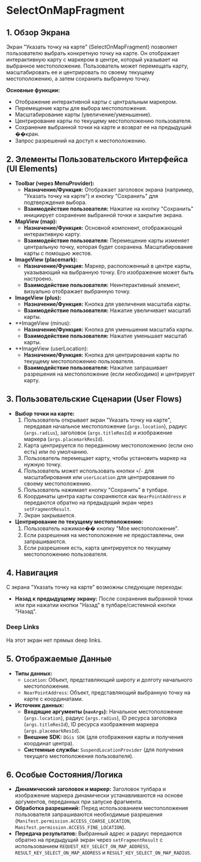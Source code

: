 # SelectOnMapFragment

## 1. Обзор Экрана

Экран "Указать точку на карте" (SelectOnMapFragment) позволяет пользователю выбрать конкретную точку на карте. Он отображает интерактивную карту с маркером в центре, который указывает на выбранное местоположение. Пользователь может перемещать карту, масштабировать ее и центрировать по своему текущему местоположению, а затем сохранить выбранную точку.

**Основные функции:**
*   Отображение интерактивной карты с центральным маркером.
*   Перемещение карты для выбора местоположения.
*   Масштабирование карты (увеличение/уменьшение).
*   Центрирование карты по текущему местоположению пользователя.
*   Сохранение выбранной точки на карте и возврат ее на предыдущий ��кран.
*   Запрос разрешений на доступ к местоположению.

## 2. Элементы Пользовательского Интерфейса (UI Elements)

*   **Toolbar (через MenuProvider):**
    *   **Назначение/Функция:** Отображает заголовок экрана (например, "Указать точку на карте") и кнопку "Сохранить" для подтверждения выбора.
    *   **Взаимодействие пользователя:** Нажатие на кнопку "Сохранить" инициирует сохранение выбранной точки и закрытие экрана.
*   **MapView (map):**
    *   **Назначение/Функция:** Основной компонент, отображающий интерактивную карту.
    *   **Взаимодействие пользователя:** Перемещение карты изменяет центральную точку, которая будет сохранена. Масштабирование карты с помощью жестов.
*   **ImageView (placemark):**
    *   **Назначение/Функция:** Маркер, расположенный в центре карты, указывающий на выбранную точку. Его изображение может быть настроено.
    *   **Взаимодействие пользователя:** Неинтерактивный элемент, визуально отображает выбранную точку.
*   **ImageView (plus):**
    *   **Назначение/Функция:** Кнопка для увеличения масштаба карты.
    *   **Взаимодействие пользователя:** Нажатие увеличивает масштаб карты.
*   **ImageView (minus):
    *   **Назначение/Функция:** Кнопка для уменьшения масштаба карты.
    *   **Взаимодействие пользователя:** Нажатие уменьшает масштаб карты.
*   **ImageView (userLocation):
    *   **Назначение/Функция:** Кнопка для центрирования карты по текущему местоположению пользователя.
    *   **Взаимодействие пользователя:** Нажатие запрашивает разрешения на местоположение (если необходимо) и центрирует карту.

## 3. Пользовательские Сценарии (User Flows)

*   **Выбор точки на карте:**
    1.  Пользователь открывает экран "Указать точку на карте", передавая начальное местоположение (`args.location`), радиус (`args.radius`), заголовок (`args.titleResId`) и изображение маркера (`args.placemarkResId`).
    2.  Карта центрируется по переданному местоположению (если оно есть) или по умолчанию.
    3.  Пользователь перемещает карту, чтобы установить маркер на нужную точку.
    4.  Пользователь может использовать кнопки `+`/`-` для масштабирования или `userLocation` для центрирования по своему местоположению.
    5.  Пользователь нажимает кнопку "Сохранить" в тулбаре.
    6.  Координаты центра карты сохраняются как `NearPointAddress` и передаются обратно на предыдущий экран через `setFragmentResult`.
    7.  Экран закрывается.
*   **Центрирование по текущему местоположению:**
    1.  Пользователь нажимае�� кнопку "Мое местоположение".
    2.  Если разрешения на местоположение не предоставлены, они запрашиваются.
    3.  Если разрешения есть, карта центрируется по текущему местоположению пользователя.

## 4. Навигация

С экрана "Указать точку на карте" возможны следующие переходы:

*   **Назад к предыдущему экрану:** После сохранения выбранной точки или при нажатии кнопки "Назад" в тулбаре/системной кнопки "Назад".

### Deep Links

На этот экран нет прямых deep links.

## 5. Отображаемые Данные

*   **Типы данных:**
    *   `Location`: Объект, представляющий широту и долготу начального местоположения.
    *   `NearPointAddress`: Объект, представляющий выбранную точку на карте с координатами.
*   **Источник данных:**
    *   **Входящие аргументы (`navArgs`):** Начальное местоположение (`args.location`), радиус (`args.radius`), ID ресурса заголовка (`args.titleResId`), ID ресурса изображения маркера (`args.placemarkResId`).
    *   **Внешние SDK:** `DGis SDK` (для отображения карты и получения координат центра).
    *   **Системные службы:** `SuspendLocationProvider` (для получения текущего местоположения пользователя).

## 6. Особые Состояния/Логика

*   **Динамический заголовок и маркер:** Заголовок тулбара и изображение маркера динамически устанавливаются на основе аргументов, переданных при запуске фрагмента.
*   **Обработка разрешений:** Перед использованием местоположения пользователя запрашиваются необходимые разрешения (`Manifest.permission.ACCESS_COARSE_LOCATION`, `Manifest.permission.ACCESS_FINE_LOCATION`).
*   **Передача результатов:** Выбранный адрес и радиус передаются обратно на предыдущий экран через `setFragmentResult` с использованием `REQUEST_KEY_SELECT_ON_MAP_ADDRESS`, `RESULT_KEY_SELECT_ON_MAP_ADDRESS` и `RESULT_KEY_SELECT_ON_MAP_RADIUS`.